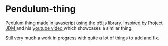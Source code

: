 # Pendulum-thing
 
Pedulum thing made in javascript using the <a href="https://p5js.org/">p5.js library</a>.
Inspired by <a href="https://www.youtube.com/@project_jdm">Project JDM </a> and his <a href ="https://youtu.be/4GaGnU8Ij2Y">youtube video </a>which showcases a similar thing.

Still very much a work in progress with quite a lot of things to add and fix.
